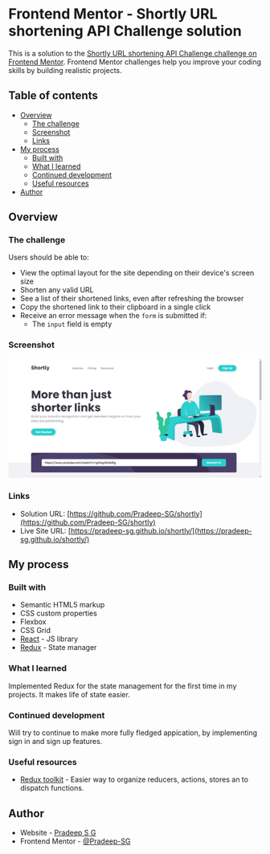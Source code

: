 # Frontend Mentor - Shortly URL shortening API Challenge solution

This is a solution to the [Shortly URL shortening API Challenge challenge on Frontend Mentor](https://www.frontendmentor.io/challenges/url-shortening-api-landing-page-2ce3ob-G). Frontend Mentor challenges help you improve your coding skills by building realistic projects.

## Table of contents

- [Overview](#overview)
  - [The challenge](#the-challenge)
  - [Screenshot](#screenshot)
  - [Links](#links)
- [My process](#my-process)
  - [Built with](#built-with)
  - [What I learned](#what-i-learned)
  - [Continued development](#continued-development)
  - [Useful resources](#useful-resources)
- [Author](#author)

## Overview

### The challenge

Users should be able to:

- View the optimal layout for the site depending on their device's screen size
- Shorten any valid URL
- See a list of their shortened links, even after refreshing the browser
- Copy the shortened link to their clipboard in a single click
- Receive an error message when the `form` is submitted if:
  - The `input` field is empty

### Screenshot

![](./screenshot.jpg)

### Links

- Solution URL: [https://github.com/Pradeep-SG/shortly](https://github.com/Pradeep-SG/shortly)
- Live Site URL: [https://pradeep-sg.github.io/shortly/](https://pradeep-sg.github.io/shortly/)

## My process

### Built with

- Semantic HTML5 markup
- CSS custom properties
- Flexbox
- CSS Grid
- [React](https://reactjs.org/) - JS library
- [Redux](https://redux.js.org/) - State manager

### What I learned

Implemented Redux for the state management for the first time in my projects. It makes life of state easier.

### Continued development

Will try to continue to make more fully fledged appication, by implementing sign in and sign up features.

### Useful resources

- [Redux toolkit](https://redux-toolkit.js.org/) - Easier way to organize reducers, actions, stores an to dispatch functions.

## Author

- Website - [Pradeep S G](https://pradeepsg.web.app/)
- Frontend Mentor - [@Pradeep-SG](https://www.frontendmentor.io/profile/Pradeep-SG)
